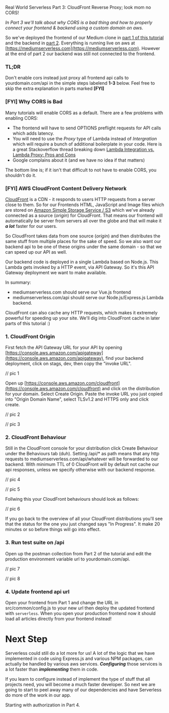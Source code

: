 Real World Serverless Part 3: CloudFront Reverse Proxy; look mom no CORS!

*In Part 3 we'll talk about why CORS is a bad thing and how to properly connect your frontend & backend using a custom domain on aws.* 

So we've deployed the frontend of our Medium clone in [part 1 of this tutorial](https://dev.to/larswww/real-world-serverless-part-1-fast-cheap-global-frontend-5gop) and the backend in [part 2](https://dev.to/larswww/deploying-a-medium-com-clone-serverlessly-for-learning-and-profit-part-1-backend-1dg). Everything is running live on aws at [https://mediumserverless.com](https://mediumserverless.com). However at the end of part 2 our backend was still not connected to the frontend. 



### TL;DR

Don't enable cors instead just proxy all frontend api calls to yourdomain.com/api in the simple steps labelend **1-3** below. Feel free to skip the extra explanation in parts marked **[FYI]** 



### [FYI] Why CORS is Bad

Many tutorials will enable CORS as a default. There are a few problems with enabling CORS:

* The frontend will have to send OPTIONS preflight requests for API calls which adds latency. 
* You will need to use the *Proxy* type of Lambda instead of *Intergration* which will require a bunch of additional boilerplate in your code. Here is a great Stackoverflow thread breaking down [Lambda Integration vs. Lambda Proxy: Pros and Cons](https://stackoverflow.com/questions/42474264/lambda-integration-vs-lambda-proxy-pros-and-cons) 
* Google complains about it (and we have no idea if that matters)

The bottom line is; if it isn't that difficult to not have to enable CORS, you shouldn't do it. 



### [FYI] AWS CloudFront Content Delivery Network

[CloudFront](https://aws.amazon.com/cloudfront/) is a CDN - it responds to users HTTP requests from a server close to them. So for our Frontends HTML, JavaScript and Image files which are stored on [Amazon Simple Storage Service / S3](https://aws.amazon.com/s3/) which we've already connected as a source (*origin*) for CloudFront. That means our frontend will automatically be server from servers all over the globe and that will make it ***a lot*** faster for our users.

So CloudFront takes data from one source (*origin*) and then distributes the same stuff from multiple places for the sake of speed. So we also want our backend api to be one of these origins under the same domain - so that we can speed up our API as well. 

Our backend code is deployed in a single Lambda based on Node.js. This Lambda gets invoked by a HTTP event, via API Gateway. So it's this API Gateway deployment we want to make available. 

In summary:

* mediumserverless.com should serve our Vue.js frontend
* mediumserverless.com/api should serve our Node.js/Express.js Lambda backend. 

CloudFront can also cache any HTTP requests, which makes it extremely powerful for speeding up your site. We'll dig into CloudFront cache in later parts of this tutorial :)

### 1. CloudFront Origin

First fetch the API Gateway URL for your API by opening [https://console.aws.amazon.com/apigateway](https://console.aws.amazon.com/apigateway), find your backend deployment, click on stags, dev, then copy the "invoke URL".



// pic 1

Open up [https://console.aws.amazon.com/cloudfront](https://console.aws.amazon.com/cloudfront) and click on the distribution for your domain. Select Create Origin. Paste the invoke URL you just copied into "Origin Domain Name", select TLSv1.2 and HTTPS only and click create.

// pic 2

// pic 3



### 2. CloudFront Behaviour

Still in the CloudFront console for your distribution click Create Behaviour under the Behaviours tab (duh). Setting /api/* as path means that any http requests to mediumserverless.com/api/whatever will be forwarded to our backend. With minimum TTL of 0 CloudFront will by default not cache our api responses, unless we specify otherwise with our backend response.

// pic 4

// pic 5

Follwing this your CloudFront behaviours should look as follows:

// pic 6

If you go back to the overview of all your CloudFront distributions you'll see that the status for the one you just changed says "In Progress". It make 20 minutes or so before things will go into effect.



### 3. Run test suite on /api

Open up the postman collection from Part 2 of the tutorial and edit the production environment variable url to yourdomain.com/api. 

// pic 7

// pic 8



### 4. Update frontend api url

Open your frontend from Part 1 and change the URL in src/common/config.js to your new url then deploy the updated frontend with `serverless`. When you open your production frontend now it should load all articles directly from your frontend instead!





# Next Step

Serverless could still do a lot more for us! A lot of the logic that we have implemented in code using Express.js and various NPM packages, can actually be handled by various aws services. ***Configuring*** those services is a lot faster than ***implementing*** them in code. 

If you learn to configure instead of implement the type of stuff that all projects need, you will become a much faster developer. So next we are going to start to peel away many of our dependencies and have Serverless do more of the work in our app.

Starting with authorization in Part 4.	















